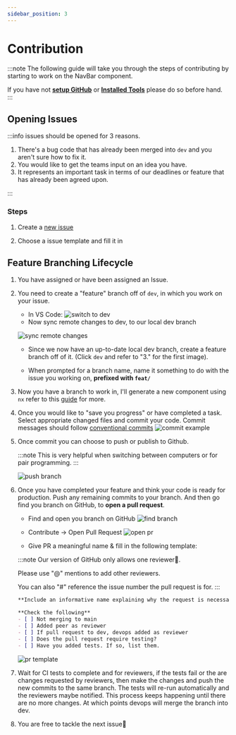 ```yaml
---
sidebar_position: 3
---
```


# Contribution

:::note
The following guide will take you through the steps of contributing by starting to work on the NavBar component.

If you have not **[setup GitHub](/docs/guides/github-setup)** or **[Installed Tools](/docs/guides/tool-installation)** please do so before hand.
:::

## Opening Issues

:::info
issues should be opened for 3 reasons.

1. There's a bug code that has already been merged into `dev` and you aren't sure how to fix it.
2. You would like to get the teams input on an idea you have.
3. It represents an important task in terms of our deadlines or feature that has already been agreed upon.

:::

### Steps

1. Create a [new issue](https://github.com/COS301-SE-2024/WriteMe/issues)

2. Choose a issue template and fill it in

## Feature Branching Lifecycle

1. You have assigned or have been assigned an Issue.

2. You need to create a "feature" branch off of `dev`, in which you work on your issue.

    - In VS Code:
    ![switch to dev](../assets/contribution/branching1.webp)
    - Now sync remote changes to dev, to our local dev branch

    ![sync remote changes](../assets/contribution/branching2.webp)

    - Since we now have an up-to-date local dev branch, create a feature branch off of it. (Click `dev` and refer to "3." for the first image).

    - When prompted for a branch name, name it something to do with the issue you working on, **prefixed with `feat/`**

3. Now you have a branch to work in, I'll generate a new component using `nx` refer to this [guide](/docs/guides/nx#generating-new-components) for more.

4. Once you would like to "save you progress" or have completed a task. Select appropriate changed files and commit your code.
Commit messages should follow [conventional commits](https://www.conventionalcommits.org/en/v1.0.0/)
![commit example](../assets/contribution/commit%20eg.webp)

5. Once commit you can choose to push or publish to Github.

    :::note
    This is very helpful when switching between computers or for pair programming.
    :::

    ![push branch](../assets/contribution/push%20branch.webp)

6. Once you have completed your feature and think your code is ready for production. Push any remaining commits to your branch. And then go find you branch on GitHub, to **open a pull request**.

    - Find and open you branch on GitHub
    ![find branch](../assets/contribution/pr%201.webp)

    - Contribute -> Open Pull Request
    ![open pr](../assets/contribution/pr%202.webp)

    - Give PR a meaningful name & fill in the following template:

    :::note
    Our version of GitHub only allows one reviewer🥲.

    Please use "@" mentions to add other reviewers.

    You can also "#" reference the issue number the pull request is for.
    :::

    ```md
    **Include an informative name explaining why the request is necessary**

    **Check the following**
    - [ ] Not merging to main
    - [ ] Added peer as reviewer
    - [ ] If pull request to dev, devops added as reviewer
    - [ ] Does the pull request require testing?
    - [ ] Have you added tests. If so, list them.

    ```

    ![pr template](../assets/contribution/pr%203.webp)

7. Wait for CI tests to complete and for reviewers, if the tests fail or the are changes requested by reviewers, then make the changes and push the new commits to the same branch. The tests will re-run automatically and the reviewers maybe notified. This process keeps happening until there are no more changes. At which points devops will merge the branch into dev.

8. You are free to tackle the next issue🥳
